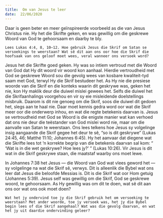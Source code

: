 ```yaml
---
title:  Om van Jesus te leer
date:  22/06/2020
---
```


Daar is geen beter en meer geïnspireerde voorbeeld as die van Jesus Christus nie.  Hy het die Skrifte geken, en was gewillig om die geskrewe Woord van God te gehoorsaam en daarby te bly.

`Lees Lukas 4:4, 8, 10–12. Hoe gebruik Jesus die Skrif om Satan se versoekings te weerstaan? Wat sê dit aan ons oor hoe die Skrif die hoofsaak van ons geloof moet wees, veral wanneer ons versoek word?`

Jesus het die Skrifte goed geken. Hy was so intiem vertroud met die Woord van God dat Hy dit woord vir woord kon aanhaal.  Hierdie vertroudheid met God se geskrewe Woord sou die gevolg wees van kosbare kwaliteit-tyd saam met God, terwyl Hy die Skrif bestudeer het. As Hy nie die presiese woorde van die Skrif en die konteks waarin dit geskrywe was, geken het nie, kon Hy maklik deur die duiwel mislei gewees het. Selfs die duiwel het die Skrifaanhalings voorgehou en vir sy eie misleidende doelstellings misbruik.  Daarom is dit nie genoeg om die Skrif, soos die duiwel dit gedoen het, slegs aan te haal nie. Daar moet kennis gedra word oor wat die Skrif meer oor die onderwerp inhou, en wat die regte betekenis daarvan is.  Jesus se vertroudheid met God se Woord is die enigste manier wat kan verhoed dat ons nie deur die teëstander van God mislei word nie, maar om die aanvalle van Satan te weerstaan.  Ons lees telkens hoe Jesus sy volgelinge insig aangaande die Skrif gegee het deur te sê, “so is dit geskrywe” (Lukas 24:45, 46; Matthé 11:10;  Johannes 6:45). Hy het aanvaar dat diegene wat die Skrifte lees tot ‘n korrekte begrip van die betekenis daarvan sal kom: “ ‘Wat is in die wet geskrywe?  Hoe lees jy?’ ” (Lukas 10:26). Vir Jesus is dit wat in die Skrif geskrywe staan, die maatstaf waarby ons moet lewe.

In Johannes 7:38 het Jesus — die Woord van God wat vlees geword het — sy volgelinge na wat die Skrif sê, verwys.  Dit is alleenlik die Bybel wat ons leer dat Jesus die beloofde Messias is. Dit is die Skrif wat oor Hom getuig (Johannes 5:39).  Jesus self was gewillig om die Skrif, God se geskrewe woord, te gehoorsaam. As Hy gewillig was om dit te doen, wat sê dit aan ons oor wat ons ook moet doen?

`Wat het jy ondervind toe jy die Skrif gebruik het om versoeking te weerstaan? Met ander woorde, toe jy versoek was, het jy die Bybel begin lees of die Skrif aangehaal? Wat was die gevolg daarvan, en wat het jy uit daardie ondervinding geleer?`